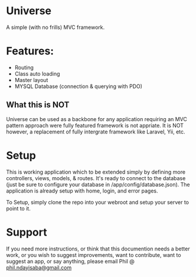 # Universe
A simple (with no frills) MVC framework.

# Features:
* Routing
* Class auto loading
* Master layout
* MYSQL Database (connection & querying with PDO)
## What this is NOT
Universe can be used as a backbone for any application requiring an MVC pattern approach were fully featured framework is not appriate. It is NOT however, a replacement of fully intergrate framework like Laravel, Yii, etc. 

# Setup
This is working application which to be extended simply by defining more controllers, views, models, & routes. It's ready to connect to the database (just be sure to configure your database in /app/config/database.json). The application is already setup with home, login, and error pages.

To Setup, simply clone the repo into your webroot and setup your server to point to it.

# Support
If you need more instructions, or think that this documention needs a better work, or you wish to suggest improvements, want to contribute, want to suggest an app, or say anything, please email Phil @ phil.ndayisaba@gmail.com


